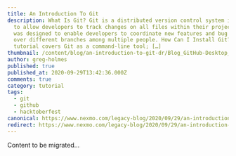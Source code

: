 ```yaml
---
title: An Introduction To Git
description: What Is Git? Git is a distributed version control system intended
  to allow developers to track changes on all files within their projects. Git
  was designed to enable developers to coordinate new features and bug fixes
  over different branches among multiple people. How Can I Install Git? This
  tutorial covers Git as a command-line tool; […]
thumbnail: /content/blog/an-introduction-to-git-dr/Blog_GitHub-Desktop_Pull-Requests_1200x600.png
author: greg-holmes
published: true
published_at: 2020-09-29T13:42:36.000Z
comments: true
category: tutorial
tags:
  - git
  - github
  - hacktoberfest
canonical: https://www.nexmo.com/legacy-blog/2020/09/29/an-introduction-to-git-dr
redirect: https://www.nexmo.com/legacy-blog/2020/09/29/an-introduction-to-git-dr
---
```


Content to be migrated...
